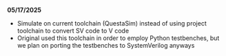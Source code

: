 **05/17/2025**
* Simulate on current toolchain (QuestaSim) instead of using project toolchain to convert SV code to V code
* Original used this toolchain in order to employ Python testbenches, but we plan on porting the testbenches to SystemVerilog anyways

